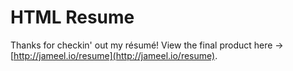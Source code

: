 # HTML Resume

Thanks for checkin' out my résumé!
View the final product here -> [http://jameel.io/resume](http://jameel.io/resume).